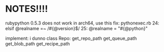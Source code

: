 # NOTES!!!!

rubypython 0.5.3 does not work in arch64, use this fix:
pythonexec.rb
24:    elsif @realname =~ /#{@version}$/
25:      @realname = "#{@python}"

implement:  i dunno
	class Repo:
		get_repo_path
		get_queue_path
		get_blob_path
		get_recipe_path
